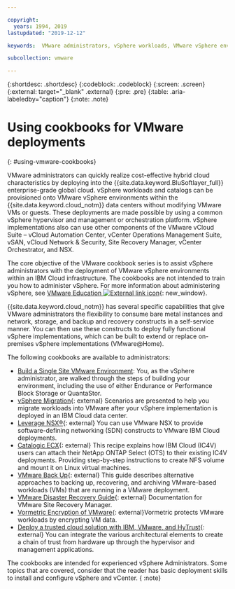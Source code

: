 ```yaml
---

copyright:
  years: 1994, 2019
lastupdated: "2019-12-12"

keywords:  VMware administrators, vSphere workloads, VMware vSphere environments, cookbooks, VMware deployments, vSphere administrators

subcollection: vmware

---
```


{:shortdesc: .shortdesc}
{:codeblock: .codeblock}
{:screen: .screen}
{:external: target="_blank" .external}
{:pre: .pre}
{:table: .aria-labeledby="caption"}
{:note: .note}

# Using cookbooks for VMware deployments
{: #using-vmware-cookbooks}

VMware administrators can quickly realize cost-effective hybrid cloud characteristics by deploying into the {{site.data.keyword.BluSoftlayer_full}} enterprise-grade global cloud. vSphere workloads and catalogs can be provisioned onto VMware vSphere environments within the {{site.data.keyword.cloud_notm}} data centers without modifying VMware VMs or guests. These deployments are made possible by using a common vSphere hypervisor and management or orchestration platform. vSphere implementations also can use other components of the VMware vCloud Suite – vCloud Automation Center, vCenter Operations Management Suite, vSAN, vCloud Network & Security, Site Recovery Manager, vCenter Orchestrator, and NSX.

The core objective of the VMware cookbook series is to assist vSphere administrators with the deployment of VMware vSphere environments within an IBM Cloud infrastructure. The cookbooks are not intended to train you how to administer vSphere. For more information about administering vSphere, see [VMware Education ![External link icon](../../icons/launch-glyph.svg "External link icon")](http://mylearn.vmware.com/mgrreg/index.cfm){: new_window}.

{{site.data.keyword.cloud_notm}} has several specific capabilities that give VMware administrators the flexibility to consume bare metal instances and network, storage, and backup and recovery constructs in a self-service manner. You can then use these constructs to deploy fully functional vSphere implementations, which can be built to extend or replace on-premises vSphere implementations (VMware@Home).

The following cookbooks are available to administrators:


* [Build a Single Site VMware Environment](/docs/infrastructure/virtualization?topic=Virtualization-advanced-single-site-vmware-reference-architecture): You, as the vSphere administrator, are walked through the steps of building your environment, including the use of either Endurance or Performance Block Storage or QuantaStor.
* [vSphere Migration](https://docs.vmware.com/en/VMware-vSphere/6.7/com.vmware.vsphere.update_manager.doc/GUID-F7191592-048B-40C7-A610-CFEE6A790AB0.html){: external} Scenarios are presented to help you migrate workloads into VMware after your vSphere implementation is deployed in an IBM Cloud data center.
* [Leverage NSX®](https://developer.ibm.com/recipes/tutorials/?s=nsx){: external} You can use VMware NSX to provide software-defining networking (SDN) constructs to VMware IBM Cloud deployments.
* [Catalogic ECX](https://developer.ibm.com/recipes/tutorials/steps-to-attach-dedicated-storage-to-existing-ic4v-deployments-on-ibm-cloud/#r_overview){: external} This recipe explains how IBM Cloud (IC4V) users can attach their NetApp ONTAP Select (OTS) to their existing IC4V deployments. Providing step-by-step instructions to create NFS volume and mount it on Linux virtual machines.
* [VMware Back Up](https://www.vmware.com/pdf/vi3_30_20_vm_backup.pdf){: external} This guide describes alternative approaches to backing up, recovering, and archiving VMware-based workloads (VMs) that are running in a VMware deployment.
* [VMware Disaster Recovery Guide](https://www.vmware.com/support/pubs/srm_pubs.html){: external} Documentation for VMware Site Recovery Manager.
* [Vormetric Encryption of VMware](http://go.thalesesecurity.com/rs/480-LWA-970/images/VMware-Encryption-and-KMIP-Integration-with-Vormetric-Data-Security-Manager-Integration-guide.pdf){: external}Vormetric protects VMware workloads by encrypting VM data.
* [Deploy a trusted cloud solution with IBM, VMware, and HyTrust](https://www.hytrust.com/solutions/ibm-cloud-secure-virtualization/){: external} You can integrate the various architectural elements to create a chain of trust from hardware up through the hypervisor and management applications.

The cookbooks are intended for experienced vSphere Administrators. Some topics that are covered, consider that the reader has basic deployment skills to install and configure vSphere and vCenter.
{ :note}

